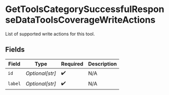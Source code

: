 # GetToolsCategorySuccessfulResponseDataToolsCoverageWriteActions

List of supported write actions for this tool.


## Fields

| Field              | Type               | Required           | Description        |
| ------------------ | ------------------ | ------------------ | ------------------ |
| `id`               | *Optional[str]*    | :heavy_check_mark: | N/A                |
| `label`            | *Optional[str]*    | :heavy_check_mark: | N/A                |